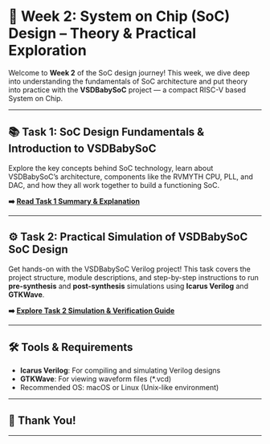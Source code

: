 # 🌟 Week 2: System on Chip (SoC) Design – Theory & Practical Exploration

Welcome to **Week 2** of the SoC design journey! This week, we dive deep into understanding the fundamentals of SoC architecture and put theory into practice with the **VSDBabySoC** project — a compact RISC-V based System on Chip.

---

## 📚 Task 1: SoC Design Fundamentals & Introduction to VSDBabySoC  
Explore the key concepts behind SoC technology, learn about VSDBabySoC’s architecture, components like the RVMYTH CPU, PLL, and DAC, and how they all work together to build a functioning SoC.

**➡️ [Read Task 1 Summary & Explanation](https://github.com/harishj123/RISC-V_Soc_Tape_out_week_2/blob/main/Week_2/task_1.md)**

---

## ⚙️ Task 2: Practical Simulation of VSDBabySoC SoC Design  
Get hands-on with the VSDBabySoC Verilog project! This task covers the project structure, module descriptions, and step-by-step instructions to run **pre-synthesis** and **post-synthesis** simulations using **Icarus Verilog** and **GTKWave**.

**➡️ [Explore Task 2 Simulation & Verification Guide](./Task2_VSDBabySoC_Simulation.md)**

---

## 🛠 Tools & Requirements

- **Icarus Verilog**: For compiling and simulating Verilog designs  
- **GTKWave**: For viewing waveform files (*.vcd)  
- Recommended OS: macOS or Linux (Unix-like environment)  

---

## 🙌 Thank You!

---
